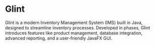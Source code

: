 # Glint
Glint is a modern Inventory Management System (IMS) built in Java, designed to streamline inventory processes. Developed in phases, Glint introduces features like product management, database integration, advanced reporting, and a user-friendly JavaFX GUI.
